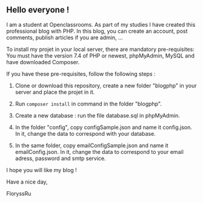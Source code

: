 Hello everyone !
----

I am a student at Openclassrooms. As part of my studies I have created this professional blog with PHP.
In this blog, you can create an account, post comments, publish articles if you are admin, ...


To install my projet in your local server, there are mandatory pre-requisites:
You must have the version 7.4 of PHP or newest, phpMyAdmin, MySQL and have downloaded Composer.

If you have these pre-requisites, follow the following steps :

1) Clone or download this repository, create a new folder "blogphp" in your server and place the projet in it.

2) Run `composer install` in command in the folder "blogphp".

3) Create a new database : run the file database.sql in phpMyAdmin.

4) In the folder "config", copy configSample.json and name it config.json. In it, change the data to correspond with your database.

5) In the same folder, copy emailConfigSample.json and name it emailConfig.json. In it, change the data to correspond to your email adress, password and smtp service.


I hope you will like my blog !

Have a nice day,

FloryssRu